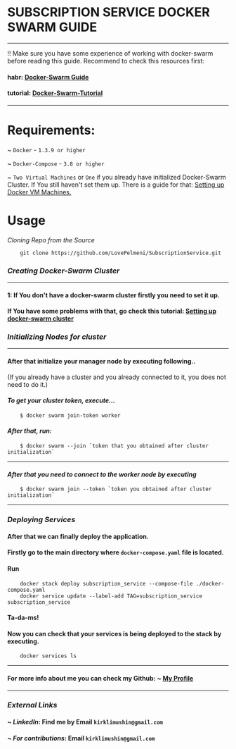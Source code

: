 # SUBSCRIPTION SERVICE DOCKER SWARM GUIDE

---

!! Make sure you have some experience of working with docker-swarm before reading this guide.
Recommend to check this resources first: 

#### habr: [Docker-Swarm Guide]("https://habr.com/")

#### tutorial: [Docker-Swarm-Tutorial]("https://habr.com/")

--- 

# Requirements: 

~ `Docker` - `1.3.9 or higher` 

~ `Docker-Compose` - `3.8 or higher`

~ `Two Virtual Machines` or `One` if you already have initialized Docker-Swarm Cluster.
If You still haven't set them up. There is a guide for that: [Setting up Docker VM Machines.]("http://")


# Usage 

*Cloning Repo from the Source*

```editorconfig
    git clone https://github.com/LovePelmeni/SubscriptionService.git
```

### *Creating  Docker-Swarm Cluster*

---
#### 1: If You don't have a docker-swarm cluster firstly you need to set it up.
#### If You have some problems with that, go check this tutorial: [Setting up docker-swarm cluster]("http://")



### *Initializing Nodes for cluster*

---
#### After that initialize your manager node by executing following.. 
(If you already have a cluster and you already connected to it, you does not need to do it.)

#### *To get your cluster token, execute...*

```editorconfig
    $ docker swarm join-token worker
```

#### *After that, run:*

```editorconfig
    $ docker swarm --join `token that you obtained after cluster initialization`
```

--- 

#### *After that you need to connect to the worker node by executing*

```editorconfig
    $ docker swarm join --token `token you obtained after cluster initialization`
```

---

### *Deploying Services*

#### After that we can finally deploy the application.
#### Firstly go to the main directory where `docker-compose.yaml` file is located.
#### Run

```editorconfig
    docker stack deploy subscription_service --compose-file ./docker-compose.yaml
    docker service update --label-add TAG=subscription_service subscription_service
```
#### Ta-da-ms!
#### Now you can check that your services is being deployed to the stack by executing.
```editorconfig
    docker services ls 
```
---
#### For more info about me you can check my Github: ~ [My Profile]("https://github.com/LovePelmeni")

---

### *External Links*


#### ~ *LinkedIn*: Find me by Email `kirklimushin@gmail.com`

#### ~ *For contributions*: Email `kirklimushin@gmail.com`
